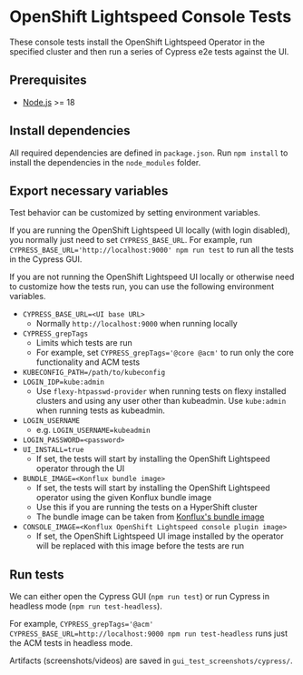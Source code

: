 # OpenShift Lightspeed Console Tests

These console tests install the OpenShift Lightspeed Operator in the specified
cluster and then run a series of Cypress e2e tests against the UI.

## Prerequisites

- [Node.js](https://nodejs.org/) >= 18

## Install dependencies

All required dependencies are defined in `package.json`. Run `npm install` to
install the dependencies in the `node_modules` folder.

## Export necessary variables

Test behavior can be customized by setting environment variables.

If you are running the OpenShift Lightspeed UI locally (with login disabled),
you normally just need to set `CYPRESS_BASE_URL`. For example, run
`CYPRESS_BASE_URL='http://localhost:9000' npm run test` to run all the tests
in the Cypress GUI.

If you are not running the OpenShift Lightspeed UI locally or otherwise need to
customize how the tests run, you can use the following environment variables.

- `CYPRESS_BASE_URL=<UI base URL>`
  - Normally `http://localhost:9000` when running locally
- `CYPRESS_grepTags`
  - Limits which tests are run
  - For example, set `CYPRESS_grepTags='@core @acm'` to run only the core
    functionality and ACM tests
- `KUBECONFIG_PATH=/path/to/kubeconfig`
- `LOGIN_IDP=kube:admin`
  - Use `flexy-htpasswd-provider` when running tests on flexy installed clusters
    and using any user other than kubeadmin. Use `kube:admin` when running tests
    as kubeadmin.
- `LOGIN_USERNAME`
  - e.g. `LOGIN_USERNAME=kubeadmin`
- `LOGIN_PASSWORD=<password>`
- `UI_INSTALL=true`
  - If set, the tests will start by installing the OpenShift Lightspeed operator
    through the UI
- `BUNDLE_IMAGE=<Konflux bundle image>`
  - If set, the tests will start by installing the OpenShift Lightspeed operator
    using the given Konflux bundle image
  - Use this if you are running the tests on a HyperShift cluster
  - The bundle image can be taken from
    [Konflux's bundle image](https://console.redhat.com/application-pipeline/workspaces/crt-nshift-lightspeed/applications/ols-bundle/components/test-bundle)
- `CONSOLE_IMAGE=<Konflux OpenShift Lightspeed console plugin image>`
  - If set, the OpenShift Lightspeed UI image installed by the operator will be
    replaced with this image before the tests are run

## Run tests

We can either open the Cypress GUI (`npm run test`) or run Cypress in
headless mode (`npm run test-headless`).

For example,
`CYPRESS_grepTags='@acm' CYPRESS_BASE_URL=http://localhost:9000 npm run test-headless`
runs just the ACM tests in headless mode.

Artifacts (screenshots/videos) are saved in `gui_test_screenshots/cypress/`.
